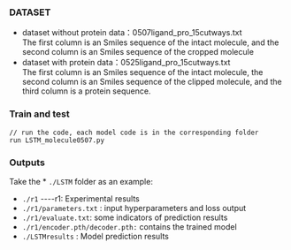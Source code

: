 ###  DATASET 

  - dataset without protein data：0507ligand_pro_15cutways.txt  
    The first column is an Smiles sequence of the intact molecule, and the second column is an Smiles sequence of the cropped molecule
  - dataset with protein data：0525ligand_pro_15cutways.txt  
    The first column is an Smiles sequence of the intact molecule, the second column is an Smiles sequence of the clipped molecule, and the third column is a protein sequence. 

### Train and test

```
// run the code, each model code is in the corresponding folder
run LSTM_molecule0507.py
```
### Outputs
Take the * `./LSTM` folder as an example:
* `./r1` ----r1: Experimental results
* `./r1/parameters.txt` : input hyperparameters and loss output
* `./r1/evaluate.txt`: some indicators of prediction results
* `./r1/encoder.pth/decoder.pth:` contains the trained model
* `./LSTMresults` : Model prediction results

